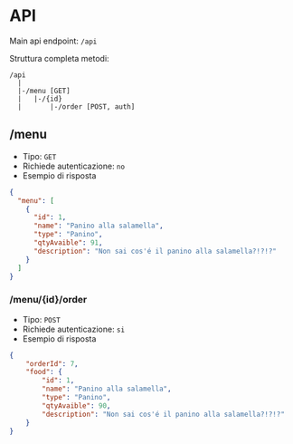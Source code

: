 # API
Main api endpoint: `/api`

Struttura completa metodi:
```
/api
  |
  |-/menu [GET]
  |   |-/{id}
  |       |-/order [POST, auth]
```

## /menu
+ Tipo: `GET`
+ Richiede autenticazione: `no`
+ Esempio di risposta
```json
{
  "menu": [
    {
      "id": 1,
      "name": "Panino alla salamella",
      "type": "Panino",
      "qtyAvaible": 91,
      "description": "Non sai cos'é il panino alla salamella?!?!?"
    }
  ]
}
```

### /menu/{id}/order
+ Tipo: `POST`
+ Richiede autenticazione: `si`
+ Esempio di risposta
```json
{
    "orderId": 7,
    "food": {
        "id": 1,
        "name": "Panino alla salamella",
        "type": "Panino",
        "qtyAvaible": 90,
        "description": "Non sai cos'é il panino alla salamella?!?!?"
    }
}
```